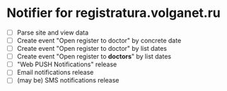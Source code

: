 # Notifier for registratura.volganet.ru
- [ ] Parse site and view data
- [ ] Create event "Open register to doctor" by concrete date
- [ ] Create event "Open register to doctor" by list dates
- [ ] Create event "Open register to **doctors**" by list dates
- [ ] "Web PUSH Notifications" release
- [ ] Email notifications release
- [ ] (may be) SMS notifications release